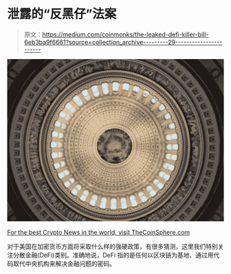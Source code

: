 # 泄露的“反黑仔”法案

> 原文：<https://medium.com/coinmonks/the-leaked-defi-killer-bill-6eb3ba9f6661?source=collection_archive---------29----------------------->

![](img/4ee9478332a4881e6db06cb56af24998.png)

[For the best Crypto News in the world, visit TheCoinSphere.com](http://thecoinsphere.com/)

对于美国在加密货币方面将采取什么样的强硬政策，有很多猜测，这里我们特别关注分散金融(DeFi)类别。准确地说，DeFi 指的是任何以区块链为基地、通过用代码取代中央机构来解决金融问题的密码。